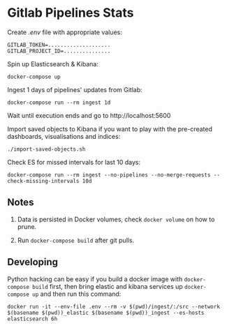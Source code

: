# Gitlab Pipelines Stats

Create _.env_ file with appropriate values:

```
GITLAB_TOKEN=....................
GITLAB_PROJECT_ID=...............
```

Spin up Elasticsearch & Kibana:

```
docker-compose up
```

Ingest 1 days of pipelines' updates from Gitlab:

```
docker-compose run --rm ingest 1d
```

Wait until execution ends and go to http://localhost:5600

Import saved objects to Kibana if you want to play with the pre-created dashboards, visualisations and indices:

```
./import-saved-objects.sh
```

Check ES for missed intervals for last 10 days:

```
docker-compose run --rm ingest --no-pipelines --no-merge-requests --check-missing-intervals 10d
```


## Notes

1. Data is persisted in Docker volumes, check `docker volume` on how to prune.

2. Run `docker-compose build` after git pulls.

## Developing

Python hacking can be easy if you build a docker image with `docker-compose build` first, then bring elastic
and kibana services up `docker-compose up` and then run this command:

```
docker run -it --env-file .env --rm -v $(pwd)/ingest/:/src --network $(basename $(pwd))_elastic $(basename $(pwd))_ingest --es-hosts elasticsearch 6h
```
